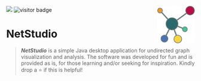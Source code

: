 <img src="https://img.shields.io/badge/Language-Java-red.svg" style="zoom:100%;" /> <img src="https://visitor-badge.glitch.me/badge?page_id=carlga.NetStudio&right_color=red&left_text=Total%20Visits" alt="visitor badge"/>
<img src="src/gui/NetStudio.png"  width=100 align="right">

# NetStudio
> ***NetStudio*** is a simple Java desktop application for undirected graph visualization and analysis.
> The software was developed for fun and is provided as is, for those learning and/or seeking for inspiration.
> Kindly drop a :star: if this is helpful!

